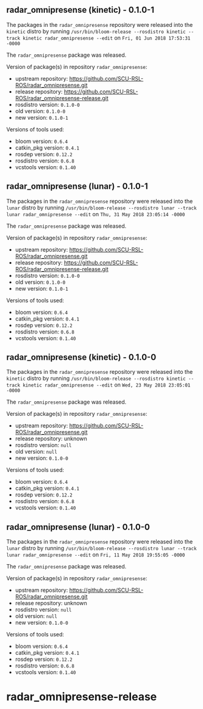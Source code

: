 ## radar_omnipresense (kinetic) - 0.1.0-1

The packages in the `radar_omnipresense` repository were released into the `kinetic` distro by running `/usr/bin/bloom-release --rosdistro kinetic --track kinetic radar_omnipresense --edit` on `Fri, 01 Jun 2018 17:53:31 -0000`

The `radar_omnipresense` package was released.

Version of package(s) in repository `radar_omnipresense`:

- upstream repository: https://github.com/SCU-RSL-ROS/radar_omnipresense.git
- release repository: https://github.com/SCU-RSL-ROS/radar_omnipresense-release.git
- rosdistro version: `0.1.0-0`
- old version: `0.1.0-0`
- new version: `0.1.0-1`

Versions of tools used:

- bloom version: `0.6.4`
- catkin_pkg version: `0.4.1`
- rosdep version: `0.12.2`
- rosdistro version: `0.6.8`
- vcstools version: `0.1.40`


## radar_omnipresense (lunar) - 0.1.0-1

The packages in the `radar_omnipresense` repository were released into the `lunar` distro by running `/usr/bin/bloom-release --rosdistro lunar --track lunar radar_omnipresense --edit` on `Thu, 31 May 2018 23:05:14 -0000`

The `radar_omnipresense` package was released.

Version of package(s) in repository `radar_omnipresense`:

- upstream repository: https://github.com/SCU-RSL-ROS/radar_omnipresense.git
- release repository: https://github.com/SCU-RSL-ROS/radar_omnipresense-release.git
- rosdistro version: `0.1.0-0`
- old version: `0.1.0-0`
- new version: `0.1.0-1`

Versions of tools used:

- bloom version: `0.6.4`
- catkin_pkg version: `0.4.1`
- rosdep version: `0.12.2`
- rosdistro version: `0.6.8`
- vcstools version: `0.1.40`


## radar_omnipresense (kinetic) - 0.1.0-0

The packages in the `radar_omnipresense` repository were released into the `kinetic` distro by running `/usr/bin/bloom-release --rosdistro kinetic --track kinetic radar_omnipresense --edit` on `Wed, 23 May 2018 23:05:01 -0000`

The `radar_omnipresense` package was released.

Version of package(s) in repository `radar_omnipresense`:

- upstream repository: https://github.com/SCU-RSL-ROS/radar_omnipresense.git
- release repository: unknown
- rosdistro version: `null`
- old version: `null`
- new version: `0.1.0-0`

Versions of tools used:

- bloom version: `0.6.4`
- catkin_pkg version: `0.4.1`
- rosdep version: `0.12.2`
- rosdistro version: `0.6.8`
- vcstools version: `0.1.40`


## radar_omnipresense (lunar) - 0.1.0-0

The packages in the `radar_omnipresense` repository were released into the `lunar` distro by running `/usr/bin/bloom-release --rosdistro lunar --track lunar radar_omnipresense --edit` on `Fri, 11 May 2018 19:55:05 -0000`

The `radar_omnipresense` package was released.

Version of package(s) in repository `radar_omnipresense`:

- upstream repository: https://github.com/SCU-RSL-ROS/radar_omnipresense.git
- release repository: unknown
- rosdistro version: `null`
- old version: `null`
- new version: `0.1.0-0`

Versions of tools used:

- bloom version: `0.6.4`
- catkin_pkg version: `0.4.1`
- rosdep version: `0.12.2`
- rosdistro version: `0.6.8`
- vcstools version: `0.1.40`


# radar_omnipresense-release
